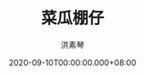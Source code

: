 ---
issue: 394
title: 菜瓜棚仔
author: 洪素琴
date: 2020-09-10T00:00:00.000+08:00
topic: 懷想
difficulty: 1
wikidata: Q131449194
wikidata_link: https://www.wikidata.org/wiki/Q131449194
---